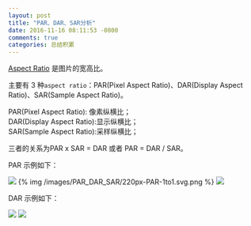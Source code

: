 ```yaml
---
layout: post
title: "PAR、DAR、SAR分析"
date: 2016-11-16 08:11:53 -0800
comments: true
categories: 总结积累
---
```

[Aspect Ratio](https://en.wikipedia.org/wiki/Aspect_ratio_(image)) 是图片的宽高比。  
<!--more-->

主要有 3 种`aspect ratio`：PAR(Pixel Aspect Ratio)、DAR(Display Aspect Ratio)、SAR(Sample Aspect Ratio)。

PAR(Pixel Aspect Ratio): 像素纵横比；  
DAR(Display Aspect Ratio):显示纵横比；  
SAR(Sample Aspect Ratio):采样纵横比；  

三者的关系为PAR x SAR = DAR 或者 PAR = DAR / SAR。  

PAR 示例如下：  

<image src="images/PAR_DAR_SAR/220px-PAR-1to1.svg.png">  
{% img /images/PAR_DAR_SAR/220px-PAR-1to1.svg.png %}  

<image src="images/PAR_DAR_SAR/220px-PAR-2to1.svg.png">  

DAR 示例如下：  

<image src="images/Aspect_ratio_16_9_example3.jpg">  

<image src="images/Aspect_ratio_4_3_example.jpg">  

